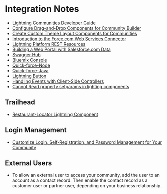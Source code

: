 # Integration Notes
* [Lightning Communities
Developer Guide](https://resources.docs.salesforce.com/210/latest/en-us/sfdc/pdf/communities_dev.pdf)
* [Configure Drag-and-Drop Components for Community Builder](https://developer.salesforce.com/docs/atlas.en-us.communities_dev.meta/communities_dev/components_config_for_builder.htm?search_text=design:attribute)
* [Create Custom Theme Layout Components for Communities](https://developer.salesforce.com/docs/atlas.en-us.lightning.meta/lightning/components_config_for_builder_theme_layout.htm)
* [Introduction to the Force.com Web Services Connector
](https://developer.salesforce.com/page/Introduction_to_the_Force.com_Web_Services_Connector)
* [Lightning Platform REST Resources](https://developer.salesforce.com/docs/atlas.en-us.212.0.api_rest.meta/api_rest/intro_rest_resources.htm)
* [Building a Web Portal with Salesforce.com Data](https://developer.secure.force.com/cookbook/recipe/building-a-web-portal-with-salesforce-com-data)
* [Swagger Hub](https://app.swaggerhub.com/apis/VukDukic/TEST/1.0.0)
* [Bluemix Console](https://app.swaggerhub.com/apis/VukDukic/TEST/1.0.0)
* [Quick-force-Node](https://github.com/jamesward/quick-force-node)
* [Quick-force-Java](https://github.com/jamesward/quick-force-java)
* [Lightning Button](https://developer.salesforce.com/docs/atlas.en-us.212.0.lightning.meta/lightning/aura_compref_lightning_button.htm)
* [Handling Events with Client-Side Controllers](https://developer.salesforce.com/docs/atlas.en-us.lightning.meta/lightning/js_client_side_controller.htm)
* [Cannot Read property setparams in lighting components](https://developer.salesforce.com/forums/?id=9060G000000I4duQAC)

## Trailhead
* [Restaurant-Locator Lightning Component](https://trailhead.salesforce.com/projects/workshop-lightning-restaurant-locator/steps/yelp_2)

## Login Management
* [Customize Login, Self-Registration, and Password Management for Your Community](https://help.salesforce.com/articleView?id=networks_customize_login.htm&type=5)

## External Users
* To allow an external user to access your community, add the user to an account as a contact record. Then enable the contact record as a customer user or partner user, depending on your business relationship.
